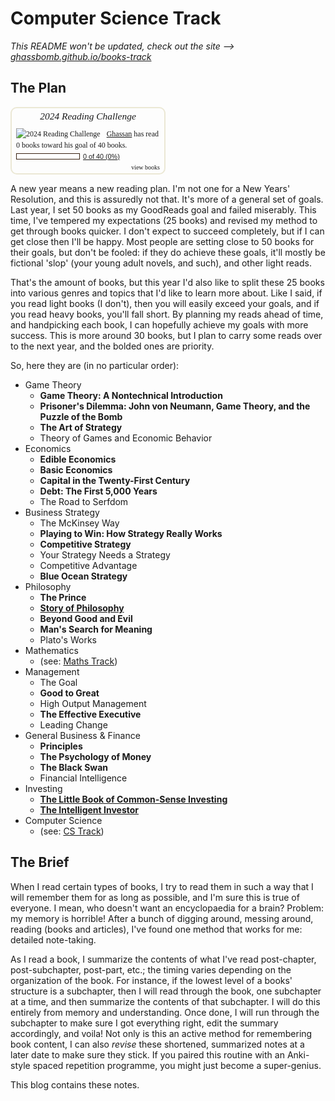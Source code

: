 # Computer Science Track

_This README won't be updated, check out the site --> [ghassbomb.github.io/books-track](https://ghassbomb.github.io/books-track)_

<h2>The Plan</h2>
<div
  id="gr_challenge_11634"
  style="
    border: 2px solid #ebe8d5;
    border-radius: 10px;
    padding: 0px 7px 0px 7px;
    max-width: 230px;
    min-height: 100px;
  "
>
  <div
    id="gr_challenge_progress_body_11634"
    style="font-size: 12px; font-family: georgia, serif; line-height: 18px"
  >
    <h3 style="margin: 4px 0 10px; font-weight: normal; text-align: center">
      <a
        style="
          text-decoration: none;
          font-family: georgia, serif;
          font-style: italic;
          font-size: 1.1em;
        "
        rel="nofollow"
        href="https://www.goodreads.com/challenges/11634-2024-reading-challenge"
        >2024 Reading Challenge</a
      >
    </h3>
    <div class="challengePic">
      <a
        rel="nofollow"
        href="https://www.goodreads.com/challenges/11634-2024-reading-challenge"
      >
        <img
          alt="2024 Reading Challenge"
          style="float: left; margin-right: 10px; border: 0 none"
          src="https://images.gr-assets.com/challenges/1701888414p2/11634.jpg"
        />
      </a>
    </div>
    <div>
      <a
        rel="nofollow"
        href="https://www.goodreads.com/user/show/160780291-ghassan-shahzad"
        >Ghassan</a
      >
      has read 0 books toward his goal of 40 books.
    </div>
    <div
      style="
        width: 100px;
        margin: 4px 5px 5px 0;
        float: left;
        border: 1px solid #382110;
        height: 8px;
        overflow: hidden;
        background-color: #fff;
      "
    >
      <div style="width: 0%; background-color: #d7d2c4; float: left">
        <span style="visibility: hidden">hide</span>
      </div>
    </div>
    <div
      style="font-family: arial, verdana, helvetica, sans-serif; font-size: 90%"
    >
      <a
        rel="nofollow"
        href="https://www.goodreads.com/user_challenges/49576581"
        >0 of 40 (0%)</a
      >
    </div>
    <div style="text-align: right">
      <a
        style="text-decoration: none; font-size: 10px"
        rel="nofollow"
        href="https://www.goodreads.com/user_challenges/49576581"
        >view books</a
      >
    </div>
  </div>
  <script src="https://www.goodreads.com/user_challenges/widget/160780291-ghassan-shahzad?challenge_id=11634&amp;v=2"></script>
</div>
<p>
  A new year means a new reading plan. I'm not one for a New Years' Resolution,
  and this is assuredly not that. It's more of a general set of goals. Last
  year, I set 50 books as my GoodReads goal and failed miserably. This time,
  I've tempered my expectations (25 books) and revised my method to get through
  books quicker. I don't expect to succeed completely, but if I can get close
  then I'll be happy. Most people are setting close to 50 books for their goals,
  but don't be fooled: if they do achieve these goals, it'll mostly be fictional
  'slop' (your young adult novels, and such), and other light reads.
</p>

<p>
  That's the amount of books, but this year I'd also like to split these 25
  books into various genres and topics that I'd like to learn more about. Like I
  said, if you read light books (I don't), then you will easily exceed your
  goals, and if you read heavy books, you'll fall short. By planning my reads
  ahead of time, and handpicking each book, I can hopefully achieve my goals
  with more success. This is more around 30 books, but I plan to carry some
  reads over to the next year, and the bolded ones are priority.
</p>

<p>So, here they are (in no particular order):</p>

<ul>
  <li>
    Game Theory
    <ul>
      <li><strong>Game Theory: A Nontechnical Introduction</strong></li>
      <li>
        <strong
          >Prisoner&#39;s Dilemma: John von Neumann, Game Theory, and the Puzzle
          of the Bomb</strong
        >
      </li>
      <li><strong>The Art of Strategy</strong></li>
      <li>Theory of Games and Economic Behavior</li>
    </ul>
  </li>
  <li>
    Economics
    <ul>
      <li><strong>Edible Economics</strong></li>
      <li><strong>Basic Economics</strong></li>
      <li><strong>Capital in the Twenty-First Century</strong></li>
      <li><strong>Debt: The First 5,000 Years</strong></li>
      <li>The Road to Serfdom</li>
    </ul>
  </li>
  <li>
    Business Strategy
    <ul>
      <li>The McKinsey Way</li>
      <li><strong>Playing to Win: How Strategy Really Works</strong></li>
      <li><strong>Competitive Strategy</strong></li>
      <li>Your Strategy Needs a Strategy</li>
      <li>Competitive Advantage</li>
      <li><strong>Blue Ocean Strategy</strong></li>
    </ul>
  </li>
  <li>
    Philosophy
    <ul>
      <li><strong>The Prince</strong></li>
      <li>
        <a href="https://ghassbomb.github.io/books-track/phil-psych-rel/phil/storyofphilosophy/"
          ><strong>Story of Philosophy</strong></a
        >
      </li>
      <li><strong>Beyond Good and Evil</strong></li>
      <li><strong>Man&#39;s Search for Meaning</strong></li>
      <li>Plato&#39;s Works</li>
    </ul>
  </li>
  <li>
    Mathematics
    <ul>
      <li>
        (see: <a href="https://ghassbomb.github.io/maths-track">Maths Track</a>)
      </li>
    </ul>
  </li>
  <li>
    Management
    <ul>
      <li>The Goal</li>
      <li><strong>Good to Great</strong></li>
      <li>High Output Management</li>
      <li><strong>The Effective Executive</strong></li>
      <li>Leading Change</li>
    </ul>
  </li>
  <li>
    General Business &amp; Finance
    <ul>
      <li><strong>Principles</strong></li>
      <li><strong>The Psychology of Money</strong></li>
      <li><strong>The Black Swan</strong></li>
      <li>Financial Intelligence</li>
    </ul>
  </li>
  <li>
    Investing
    <ul>
      <li>
        <a href="https://ghassbomb.github.io/books-track/social-sciences/finance/thelittlebook/"
          ><strong>The Little Book of Common-Sense Investing</strong></a
        >
      </li>
      <li>
        <a href="http://ghassbomb.github.io/books-track/social-sciences/finance/theintelligentinvestor/"
          ><strong>The Intelligent Investor</strong></a
        >
      </li>
    </ul>
  </li>
  <li>
    Computer Science
    <ul>
      <li>
        (see: <a href="https://ghassbomb.github.io/cs-track">CS Track</a>)
      </li>
    </ul>
  </li>
</ul>

<h2>The Brief</h2>

<p>When I read certain types of books, I try to read them in such a way that I will remember them for as long as possible, and I'm sure this is true of everyone. I mean, who doesn't want an encyclopaedia for a brain? Problem: my memory is horrible! After a bunch of digging around, messing around, reading (books and articles), I've found one method that works for me: detailed note-taking.</p>

<p>As I read a book, I summarize the contents of what I've read post-chapter, post-subchapter, post-part, etc.; the timing varies depending on the organization of the book. For instance, if the lowest level of a books' structure is a subchapter, then I will read through the book, one subchapter at a time, and then summarize the contents of that subchapter. I will do this entirely from memory and understanding. Once done, I will run through the subchapter to make sure I got everything right, edit the summary accordingly, and voila! Not only is this an active method for remembering book content, I can also <em>revise</em> these shortened, summarized notes at a later date to make sure they stick. If you paired this routine with an Anki-style spaced repetition programme, you might just become a super-genius.</p>

<p>This blog contains these notes.</p>